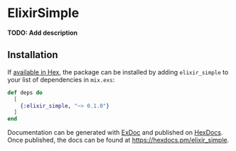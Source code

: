 # ElixirSimple

**TODO: Add description**

## Installation

If [available in Hex](https://hex.pm/docs/publish), the package can be installed
by adding `elixir_simple` to your list of dependencies in `mix.exs`:

```elixir
def deps do
  [
    {:elixir_simple, "~> 0.1.0"}
  ]
end
```

Documentation can be generated with [ExDoc](https://github.com/elixir-lang/ex_doc)
and published on [HexDocs](https://hexdocs.pm). Once published, the docs can
be found at <https://hexdocs.pm/elixir_simple>.